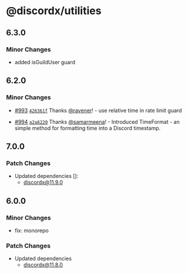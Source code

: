 # @discordx/utilities

## 6.3.0

### Minor Changes

- added isGuildUser guard

## 6.2.0

### Minor Changes

- [#993](https://github.com/discordx-ts/discordx/pull/993) [`426361f`](https://github.com/discordx-ts/discordx/commit/426361f83dd6ece56cd6077d5f19386f35c721f2) Thanks [@ravener](https://github.com/ravener)! - use relative time in rate limit guard

- [#994](https://github.com/discordx-ts/discordx/pull/994) [`a2a6220`](https://github.com/discordx-ts/discordx/commit/a2a6220a022c784617dea78da4cd1c8e9e94841a) Thanks [@samarmeena](https://github.com/samarmeena)! - Introduced TimeFormat - an simple method for formatting time into a Discord timestamp.

## 7.0.0

### Patch Changes

- Updated dependencies []:
  - discordx@11.9.0

## 6.0.0

### Minor Changes

- fix: monorepo

### Patch Changes

- Updated dependencies
  - discordx@11.8.0
